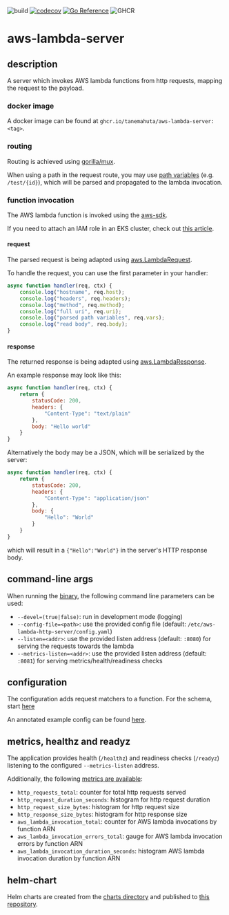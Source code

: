 ![build](https://github.com/Tanemahuta/aws-lambda-server/actions/workflows/main.yml/badge.svg?branch=main)
[![codecov](https://codecov.io/gh/Tanemahuta/aws-lambda-server/branch/main/graph/badge.svg?token=FHO3AAZ41O)](https://codecov.io/gh/Tanemahuta/aws-lambda-server)
[![Go Reference](https://pkg.go.dev/badge/github.com/Tanemahuta/aws-lambda-server.svg)](https://pkg.go.dev/github.com/Tanemahuta/aws-lambda-server)
![GHCR](https://ghcr-badge.egpl.dev/tanemahuta/aws-lambda-server/tags?trim=major,minor&label=latest&ignore=sha256*,v*)

# aws-lambda-server

## description

A server which invokes AWS lambda functions from http requests, mapping the request to the payload.

### docker image

A docker image can be found at `ghcr.io/tanemahuta/aws-lambda-server:<tag>`.

### routing

Routing is achieved using [gorilla/mux](https://github.com/gorilla/mux).

When using a path in the request route, you may use [path variables](https://github.com/gorilla/mux#readme)
(e.g. `/test/{id}`), which will be parsed and propagated to the lambda invocation.

### function invocation

The AWS lambda function is invoked using the [aws-sdk](https://aws.amazon.com/de/sdk-for-go/).

If you need to attach an IAM role in an EKS cluster, check out
[this article](https://docs.aws.amazon.com/eks/latest/userguide/iam-roles-for-service-accounts.html).

#### request

The parsed request is being adapted using [aws.LambdaRequest](pkg/aws/lambda_request.go).

To handle the request, you can use the first parameter in your handler:

```javascript
async function handler(req, ctx) {
    console.log("hostname", req.host);
    console.log("headers", req.headers);
    console.log("method", req.method);
    console.log("full uri", req.uri);
    console.log("parsed path variables", req.vars);
    console.log("read body", req.body);
}
```

#### response

The returned response is being adapted using [aws.LambdaResponse](pkg/aws/lambda_response.go).

An example response may look like this:

```javascript
async function handler(req, ctx) {
    return {
        statusCode: 200,
        headers: {
            "Content-Type": "text/plain"
        },
        body: "Hello world"
    }
}
```

Alternatively the body may be a JSON, which will be serialized by the server:

```javascript
async function handler(req, ctx) {
    return {
        statusCode: 200,
        headers: {
            "Content-Type": "application/json"
        },
        body: {
            "Hello": "World"
        }
    }
}
```

which will result in a `{"Hello":"World"}` in the server's HTTP response body.

## command-line args

When running the [binary](main.go), the following command line parameters can be used:

- `--devel=(true|false)`: run in development mode (logging)
- `--config-file=<path>`: use the provided config file (default: `/etc/aws-lambda-http-server/config.yaml`)
- `--listen=<addr>`: use the provided listen address (default: `:8080`) for serving the requests towards the lambda
- `--metrics-listen=<addr>`: use the provided listen address (default: `:8081`) for serving metrics/health/readiness
  checks

## configuration

The configuration adds request matchers to a function. For the schema, start [here](pkg/config/server.go)

An annotated example config can be found [here](pkg/config/testdata/config.yaml).

## metrics, healthz and readyz

The application provides health (`/healthz`) and readiness checks (`/readyz`) listening to the
configured `--metrics-listen` address.

Additionally, the following [metrics are available](pkg/metrics/global.go):

- `http_requests_total`: counter for total http requests served
- `http_request_duration_seconds`: histogram for http request duration
- `http_request_size_bytes`: histogram for http request size
- `http_response_size_bytes`: histogram for http response size
- `aws_lambda_invocation_total`: counter for AWS lambda invocations by function ARN
- `aws_lambda_invocation_errors_total`: gauge for AWS lambda invocation errors by function ARN
- `aws_lambda_invocation_duration_seconds`: histogram AWS lambda invocation duration by function ARN

## helm-chart

Helm charts are created from the [charts directory](charts) and published to [this repository](https://tanemahuta.github.io/helm-charts).
